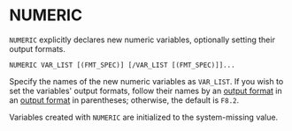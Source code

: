 # NUMERIC

`NUMERIC` explicitly declares new numeric variables, optionally setting
their output formats.

```
NUMERIC VAR_LIST [(FMT_SPEC)] [/VAR_LIST [(FMT_SPEC)]]...
```

   Specify the names of the new numeric variables as `VAR_LIST`.  If
you wish to set the variables' output formats, follow their names by
an [output format](../language/datasets/formats/index.html) in
an [output format](../language/datasets/formats/index.html) in
parentheses; otherwise, the default is `F8.2`.

   Variables created with `NUMERIC` are initialized to the
system-missing value.

